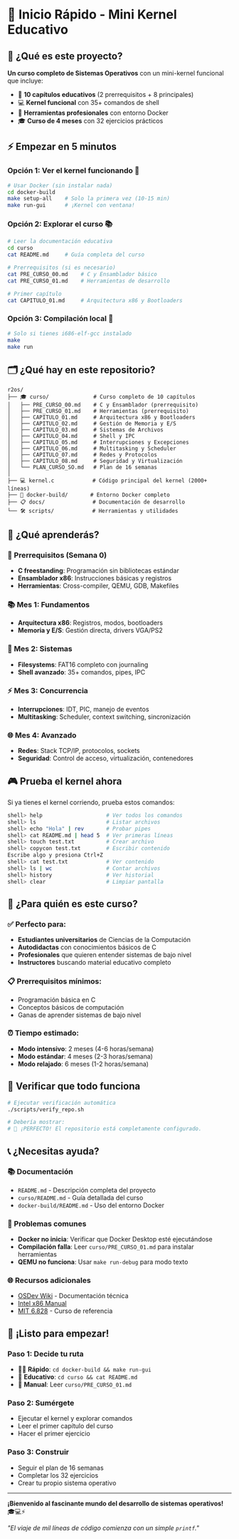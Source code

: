 # 🚀 Inicio Rápido - Mini Kernel Educativo

## 🎯 ¿Qué es este proyecto?

**Un curso completo de Sistemas Operativos** con un mini-kernel funcional que incluye:
- 📖 **10 capítulos educativos** (2 prerrequisitos + 8 principales)
- 💻 **Kernel funcional** con 35+ comandos de shell
- 🔧 **Herramientas profesionales** con entorno Docker
- 🎓 **Curso de 4 meses** con 32 ejercicios prácticos

## ⚡ Empezar en 5 minutos

### Opción 1: Ver el kernel funcionando 🐳
```bash
# Usar Docker (sin instalar nada)
cd docker-build
make setup-all    # Solo la primera vez (10-15 min)
make run-gui      # ¡Kernel con ventana!
```

### Opción 2: Explorar el curso 📚
```bash
# Leer la documentación educativa
cd curso
cat README.md     # Guía completa del curso

# Prerrequisitos (si es necesario)
cat PRE_CURSO_00.md    # C y Ensamblador básico
cat PRE_CURSO_01.md    # Herramientas de desarrollo

# Primer capítulo
cat CAPITULO_01.md     # Arquitectura x86 y Bootloaders
```

### Opción 3: Compilación local 🔧
```bash
# Solo si tienes i686-elf-gcc instalado
make
make run
```

## 🗂️ ¿Qué hay en este repositorio?

```
r2os/
├── 🎓 curso/              # Curso completo de 10 capítulos
│   ├── PRE_CURSO_00.md    # C y Ensamblador (prerrequisito)
│   ├── PRE_CURSO_01.md    # Herramientas (prerrequisito)
│   ├── CAPITULO_01.md     # Arquitectura x86 y Bootloaders
│   ├── CAPITULO_02.md     # Gestión de Memoria y E/S
│   ├── CAPITULO_03.md     # Sistemas de Archivos
│   ├── CAPITULO_04.md     # Shell y IPC
│   ├── CAPITULO_05.md     # Interrupciones y Excepciones
│   ├── CAPITULO_06.md     # Multitasking y Scheduler
│   ├── CAPITULO_07.md     # Redes y Protocolos
│   ├── CAPITULO_08.md     # Seguridad y Virtualización
│   └── PLAN_CURSO_SO.md   # Plan de 16 semanas
│
├── 💻 kernel.c            # Código principal del kernel (2000+ líneas)
├── 🐳 docker-build/       # Entorno Docker completo
├── 📋 docs/               # Documentación de desarrollo
└── 🛠️ scripts/            # Herramientas y utilidades
```

## 📖 ¿Qué aprenderás?

### 🔰 Prerrequisitos (Semana 0)
- **C freestanding**: Programación sin bibliotecas estándar
- **Ensamblador x86**: Instrucciones básicas y registros
- **Herramientas**: Cross-compiler, QEMU, GDB, Makefiles

### 📚 Mes 1: Fundamentos
- **Arquitectura x86**: Registros, modos, bootloaders
- **Memoria y E/S**: Gestión directa, drivers VGA/PS2

### 🔧 Mes 2: Sistemas
- **Filesystems**: FAT16 completo con journaling
- **Shell avanzado**: 35+ comandos, pipes, IPC

### ⚡ Mes 3: Concurrencia
- **Interrupciones**: IDT, PIC, manejo de eventos
- **Multitasking**: Scheduler, context switching, sincronización

### 🌐 Mes 4: Avanzado
- **Redes**: Stack TCP/IP, protocolos, sockets
- **Seguridad**: Control de acceso, virtualización, contenedores

## 🎮 Prueba el kernel ahora

Si ya tienes el kernel corriendo, prueba estos comandos:

```bash
shell> help                    # Ver todos los comandos
shell> ls                      # Listar archivos
shell> echo "Hola" | rev       # Probar pipes
shell> cat README.md | head 5  # Ver primeras líneas
shell> touch test.txt          # Crear archivo
shell> copycon test.txt        # Escribir contenido
Escribe algo y presiona Ctrl+Z
shell> cat test.txt            # Ver contenido
shell> ls | wc                 # Contar archivos
shell> history                 # Ver historial
shell> clear                   # Limpiar pantalla
```

## 🎯 ¿Para quién es este curso?

### ✅ Perfecto para:
- **Estudiantes universitarios** de Ciencias de la Computación
- **Autodidactas** con conocimientos básicos de C
- **Profesionales** que quieren entender sistemas de bajo nivel
- **Instructores** buscando material educativo completo

### 📋 Prerrequisitos mínimos:
- Programación básica en C
- Conceptos básicos de computación
- Ganas de aprender sistemas de bajo nivel

### ⏰ Tiempo estimado:
- **Modo intensivo**: 2 meses (4-6 horas/semana)
- **Modo estándar**: 4 meses (2-3 horas/semana)
- **Modo relajado**: 6 meses (1-2 horas/semana)

## 🔧 Verificar que todo funciona

```bash
# Ejecutar verificación automática
./scripts/verify_repo.sh

# Debería mostrar:
# 🎉 ¡PERFECTO! El repositorio está completamente configurado.
```

## 📞 ¿Necesitas ayuda?

### 📚 Documentación
- `README.md` - Descripción completa del proyecto
- `curso/README.md` - Guía detallada del curso
- `docker-build/README.md` - Uso del entorno Docker

### 🐛 Problemas comunes
- **Docker no inicia**: Verificar que Docker Desktop esté ejecutándose
- **Compilación falla**: Leer `curso/PRE_CURSO_01.md` para instalar herramientas
- **QEMU no funciona**: Usar `make run-debug` para modo texto

### 🌐 Recursos adicionales
- [OSDev Wiki](https://wiki.osdev.org/) - Documentación técnica
- [Intel x86 Manual](https://software.intel.com/content/www/us/en/develop/articles/intel-sdm.html)
- [MIT 6.828](https://pdos.csail.mit.edu/6.828/) - Curso de referencia

## 🎉 ¡Listo para empezar!

### Paso 1: Decide tu ruta
- 🏃‍♂️ **Rápido**: `cd docker-build && make run-gui`
- 📖 **Educativo**: `cd curso && cat README.md`
- 🔧 **Manual**: Leer `curso/PRE_CURSO_01.md`

### Paso 2: Sumérgete
- Ejecutar el kernel y explorar comandos
- Leer el primer capítulo del curso
- Hacer el primer ejercicio

### Paso 3: Construir
- Seguir el plan de 16 semanas
- Completar los 32 ejercicios
- Crear tu propio sistema operativo

---

**¡Bienvenido al fascinante mundo del desarrollo de sistemas operativos!** 🎓💻⚡

*"El viaje de mil líneas de código comienza con un simple `printf`."*